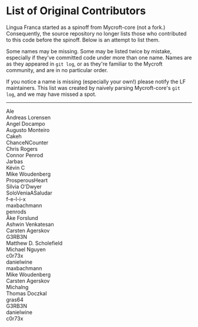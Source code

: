 # List of Original Contributors

Lingua Franca started as a spinoff from Mycroft-core (not a fork.) Consequently, the source repository no longer lists those who contributed to this code before the spinoff. Below is an attempt to list them.

Some names may be missing. Some may be listed twice by mistake, especially if they've committed code under more than one name. Names are as they appeared in `git log`, or as they're familiar to the Mycroft community, and are in no particular order.

If you notice a name is missing (especially your own!) please notify the LF maintainers. This list was created by naively parsing Mycroft-core's `git log`, and we may have missed a spot.

---

Ale  
Andreas Lorensen  
Angel Docampo  
Augusto Monteiro  
Cakeh  
ChanceNCounter  
Chris Rogers  
Connor Penrod  
Jarbas  
Kévin C  
Mike Woudenberg  
ProsperousHeart  
Silvia O'Dwyer  
SoloVeniaASaludar  
f-e-l-i-x  
maxbachmann  
penrods  
Åke Forslund  
Ashwin Venkatesan  
Carsten Agerskov  
G3RB3N  
Matthew D. Scholefield  
Michael Nguyen  
c0r73x  
danielwine  
maxbachmann  
Mike Woudenberg  
Carsten Agerskov  
Michalng  
Thomas Doczkal  
gras64  
G3RB3N  
danielwine  
c0r73x  
